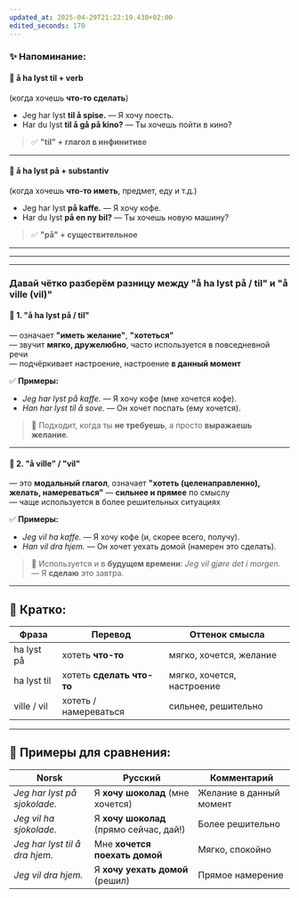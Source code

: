 ```yaml
---
updated_at: 2025-04-29T21:22:19.430+02:00
edited_seconds: 170
---
```

### ✨ Напоминание:

#### 🔹 **å ha lyst til + verb**
(когда хочешь **что-то сделать**)
- Jeg har lyst **til å spise.** — Я хочу поесть.    
- Har du lyst **til å gå på kino?** — Ты хочешь пойти в кино?    

> ✅ **"til" + глагол в инфинитиве**

---
#### 🔹 **å ha lyst på + substantiv**
(когда хочешь **что-то иметь**, предмет, еду и т.д.)
- Jeg har lyst **på kaffe.** — Я хочу кофе.    
- Har du lyst **på en ny bil?** — Ты хочешь новую машину?    

> ✅ **"på" + существительное**

***
***
***

### Давай чётко разберём разницу между **"å ha lyst på / til"** и **"å ville (vil)"**

#### 📌 1. **"å ha lyst på / til"**

— означает **"иметь желание"**, **"хотеться"**  
— звучит **мягко, дружелюбно**, часто используется в повседневной речи  
— подчёркивает настроение, настроение **в данный момент**

✅ **Примеры:**
- _Jeg har lyst på kaffe._ — Я хочу кофе (мне хочется кофе).    
- _Han har lyst til å sove._ — Он хочет поспать (ему хочется).    

> 📌 Подходит, когда ты **не требуешь**, а просто **выражаешь желание**.

---

#### 📌 2. **"å ville" / "vil"**

— это **модальный глагол**, означает **"хотеть (целенаправленно), желать, намереваться"**
— **сильнее и прямее** по смыслу  
— чаще используется в более решительных ситуациях

✅ **Примеры:**
- _Jeg vil ha kaffe._ — Я хочу кофе (и, скорее всего, получу).    
- _Han vil dra hjem._ — Он хочет уехать домой (намерен это сделать).    

> 📌 Используется и в **будущем времени**: _Jeg vil gjøre det i morgen._ — Я **сделаю** это завтра.

---

## 🧠 Кратко:

|Фраза|Перевод|Оттенок смысла|
|---|---|---|
|ha lyst på|хотеть **что-то**|мягко, хочется, желание|
|ha lyst til|хотеть **сделать что-то**|мягко, хочется, настроение|
|ville / vil|хотеть / намереваться|сильнее, решительно|

---

## 🔁 Примеры для сравнения:

| Norsk                          | Русский                                 | Комментарий             |
| ------------------------------ | --------------------------------------- | ----------------------- |
| _Jeg har lyst på sjokolade._   | Я **хочу шоколад** (мне хочется)        | Желание в данный момент |
| _Jeg vil ha sjokolade._        | Я **хочу шоколад** (прямо сейчас, дай!) | Более решительно        |
| _Jeg har lyst til å dra hjem._ | Мне **хочется поехать домой**           | Мягко, спокойно         |
| _Jeg vil dra hjem._            | Я **хочу уехать домой** (решил)         | Прямое намерение        |
